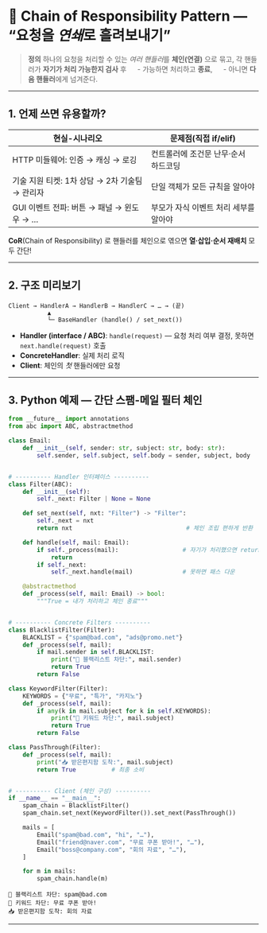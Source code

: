 # 🔗 Chain of Responsibility Pattern — “요청을 *연쇄*로 흘려보내기”

> **정의**
> 하나의 요청을 처리할 수 있는 *여러 핸들러*를 **체인(연결)** 으로 묶고,
> 각 핸들러가 **자기가 처리 가능한지 검사** 후
>   - 가능하면 처리하고 **종료**,
>   - 아니면 **다음 핸들러**에게 넘겨준다.

---

## 1. 언제 쓰면 유용할까?

| 현실-시나리오                        | 문제점(직접 if/elif)       |
| ------------------------------ | --------------------- |
| HTTP 미들웨어: 인증 → 캐싱 → 로깅        | 컨트롤러에 조건문 난무·순서 하드코딩  |
| 기술 지원 티켓: 1차 상담 → 2차 기술팀 → 관리자 | 단일 객체가 모든 규칙을 알아야     |
| GUI 이벤트 전파: 버튼 → 패널 → 윈도우 → …  | 부모가 자식 이벤트 처리 세부를 알아야 |

**CoR**(Chain of Responsibility) 로
핸들러를 체인으로 엮으면 **열·삽입·순서 재배치** 모두 간단!

---

## 2. 구조 미리보기

```
Client → HandlerA → HandlerB → HandlerC → … → (끝)
           ▲
           └─ BaseHandler (handle() / set_next())
```

* **Handler (interface / ABC)**:
  `handle(request)` — 요청 처리 여부 결정, 못하면 `next.handle(request)` 호출
* **ConcreteHandler**: 실제 처리 로직
* **Client**: 체인의 *첫* 핸들러에만 요청

---

## 3. Python 예제 — 간단 **스팸-메일 필터** 체인

```python
from __future__ import annotations
from abc import ABC, abstractmethod

class Email:
    def __init__(self, sender: str, subject: str, body: str):
        self.sender, self.subject, self.body = sender, subject, body


# ---------- Handler 인터페이스 ----------
class Filter(ABC):
    def __init__(self):
        self._next: Filter | None = None

    def set_next(self, nxt: "Filter") -> "Filter":
        self._next = nxt
        return nxt                                # 체인 조립 편하게 반환

    def handle(self, mail: Email):
        if self._process(mail):                  # 자기가 처리했으면 return
            return
        if self._next:
            self._next.handle(mail)              # 못하면 패스 다운

    @abstractmethod
    def _process(self, mail: Email) -> bool:
        """True = 내가 처리하고 체인 종료"""


# ---------- Concrete Filters ----------
class BlacklistFilter(Filter):
    BLACKLIST = {"spam@bad.com", "ads@promo.net"}
    def _process(self, mail):
        if mail.sender in self.BLACKLIST:
            print("🚫 블랙리스트 차단:", mail.sender)
            return True
        return False

class KeywordFilter(Filter):
    KEYWORDS = {"무료", "특가", "카지노"}
    def _process(self, mail):
        if any(k in mail.subject for k in self.KEYWORDS):
            print("🔕 키워드 차단:", mail.subject)
            return True
        return False

class PassThrough(Filter):
    def _process(self, mail):
        print("📥 받은편지함 도착:", mail.subject)
        return True          # 최종 소비


# ---------- Client (체인 구성) ----------
if __name__ == "__main__":
    spam_chain = BlacklistFilter()
    spam_chain.set_next(KeywordFilter()).set_next(PassThrough())

    mails = [
        Email("spam@bad.com", "hi", "…"),
        Email("friend@naver.com", "무료 쿠폰 받아!", "…"),
        Email("boss@company.com", "회의 자료", "…"),
    ]

    for m in mails:
        spam_chain.handle(m)
```

```
🚫 블랙리스트 차단: spam@bad.com
🔕 키워드 차단: 무료 쿠폰 받아!
📥 받은편지함 도착: 회의 자료
```

---
